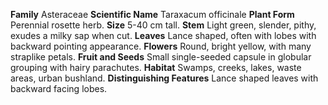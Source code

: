  **Family** Asteraceae **Scientific Name** Taraxacum officinale **Plant Form** Perennial rosette herb. **Size** 5-40 cm tall. **Stem** Light green, slender, pithy, exudes a milky sap when cut. **Leaves** Lance shaped, often with lobes with backward pointing appearance. **Flowers** Round, bright yellow, with many straplike petals. **Fruit and Seeds** Small single-seeded capsule in globular grouping with hairy parachutes. **Habitat** Swamps, creeks, lakes, waste areas, urban bushland. **Distinguishing Features** Lance shaped leaves with backward facing lobes.